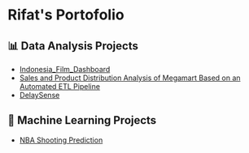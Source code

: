 # Rifat's Portofolio

## 📊 Data Analysis Projects
- [Indonesia_Film_Dashboard](https://github.com/PAT-Rip/Indonesia_Film_Dashboard)
- [Sales and Product Distribution Analysis of Megamart Based on an Automated ETL Pipeline](https://github.com/PAT-Rip/Analisis_Data_Penjualan_dan_Distribusi_Produk_Megamart_Berbasis_ETL_Otomatis)
- [DelaySense](https://github.com/PAT-Rip/DelaySense)

## 🤖 Machine Learning Projects
- [NBA Shooting Prediction](https://github.com/PAT-Rip/Machine_Learning-_untuk_Predict_NBA_Players_Shot_Made)